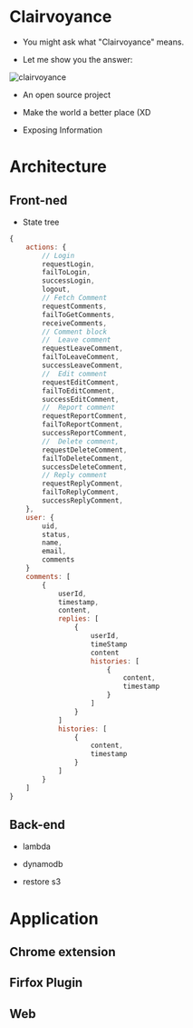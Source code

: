 # Clairvoyance

- You might ask what "Clairvoyance" means.

- Let me show you the answer:

![clairvoyance](https://raw.githubusercontent.com/abalone0204/Clairvoyance/master/static/intro.jpg)

- An open source project

- Make the world a better place (XD

- Exposing Information

# Architecture

## Front-ned

- State tree

```js
{
    actions: {
        // Login
        requestLogin,
        failToLogin,
        successLogin,
        logout,
        // Fetch Comment
        requestComments,
        failToGetComments,
        receiveComments,
        // Comment block
        //  Leave comment
        requestLeaveComment,
        failToLeaveComment,
        successLeaveComment,
        //  Edit comment
        requestEditComment,
        failToEditComment,
        successEditComment,
        //  Report comment
        requestReportComment,
        failToReportComment,
        successReportComment,
        //  Delete comment,
        requestDeleteComment,
        failToDeleteComment,
        successDeleteComment,
        // Reply comment
        requestReplyComment,
        failToReplyComment,
        successReplyComment,
    },
    user: {
        uid,
        status,
        name,
        email,
        comments
    }
    comments: [
        {
            userId,
            timestamp,
            content,
            replies: [
                {
                    userId,
                    timeStamp
                    content
                    histories: [
                        {
                            content,
                            timestamp
                        }
                    ]                                        
                }
            ]
            histories: [
                {
                    content,
                    timestamp
                }
            ]
        }
    ]
}
```

## Back-end

- lambda

- dynamodb

- restore s3

# Application

## Chrome extension

## Firfox Plugin

## Web 
